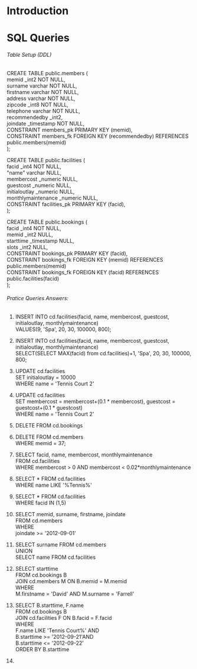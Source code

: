# Introduction

# SQL Queries

###### Table Setup (DDL)

CREATE TABLE public.members (\
memid _int2 NOT NULL,\
surname varchar NOT NULL,\
firstname varchar NOT NULL,\
address varchar NOT NULL,\
zipcode _int8 NOT NULL,\
telephone varchar NOT NULL,\
recommendedby _int2,\
joindate _timestamp NOT NULL,\
CONSTRAINT members_pk PRIMARY KEY (memid),\
CONSTRAINT members_fk FOREIGN KEY (recommendedby) REFERENCES public.members(memid)\
);

CREATE TABLE public.facilities (\
facid _int4 NOT NULL,\
"name" varchar NULL,\
membercost _numeric NULL,\
guestcost _numeric NULL,\
initialoutlay _numeric NULL,\
monthlymaintenance _numeric NULL,\
CONSTRAINT facilities_pk PRIMARY KEY (facid),\
);


CREATE TABLE public.bookings (\
facid _int4 NOT NULL,\
memid _int2 NULL,\
starttime _timestamp NULL,\
slots _int2 NULL,\
CONSTRAINT bookings_pk PRIMARY KEY (facid),\
CONSTRAINT bookings_fk FOREIGN KEY (memid) REFERENCES public.members(memid)\
CONSTRAINT bookings_fk FOREIGN KEY (facid) REFERENCES public.facilities(facid)\
);

###### Pratice Queries Answers:

1. INSERT INTO cd.facilities(facid, name, membercost, guestcost, initialoutlay, monthlymaintenance)\
   VALUES(9, 'Spa', 20, 30, 100000, 800);
2. INSERT INTO cd.facilities(facid, name, membercost, guestcost, initialoutlay, monthlymaintenance)\
   SELECT(SELECT MAX(facid) from cd.facilities)+1, 'Spa', 20, 30, 100000, 800;
3. UPDATE cd.facilities\
   SET initialoutlay = 10000\
   WHERE name = 'Tennis Court 2'
4. UPDATE cd.facilities\
   SET membercost = membercost+(0.1 * membercost), guestcost = guestcost+(0.1 * guestcost)\
   WHERE name = 'Tennis Court 2'
5. DELETE FROM cd.bookings
6. DELETE FROM cd.members\
   WHERE memid = 37;

7. SELECT facid, name, membercost, monthlymaintenance\
   FROM cd.facilities\
   WHERE membercost > 0 AND membercost < 0.02*monthlymaintenance 
8. SELECT * FROM cd.facilities\
   WHERE name LIKE '%Tennis%'
9. SELECT * FROM cd.facilities\
   WHERE facid IN (1,5)
10. SELECT memid, surname, firstname, joindate\
    FROM cd.members\
    WHERE\
    joindate >= '2012-09-01'
11. SELECT surname FROM cd.members\
    UNION\
    SELECT name FROM cd.facilities
12. SELECT starttime\
    FROM cd.bookings B\
    JOIN cd.members M ON B.memid = M.memid\
    WHERE\
    M.firstname = 'David' AND M.surname = 'Farrell'
13. SELECT B.starttime, F.name\
    FROM cd.bookings B\
    JOIN cd.facilities F ON B.facid = F.facid\
    WHERE\
    F.name LIKE 'Tennis Court%' AND\
    B.starttime >= '2012-09-21'AND\
    B.starttime <= '2012-09-22'\
    ORDER BY B.starttime
14. 



